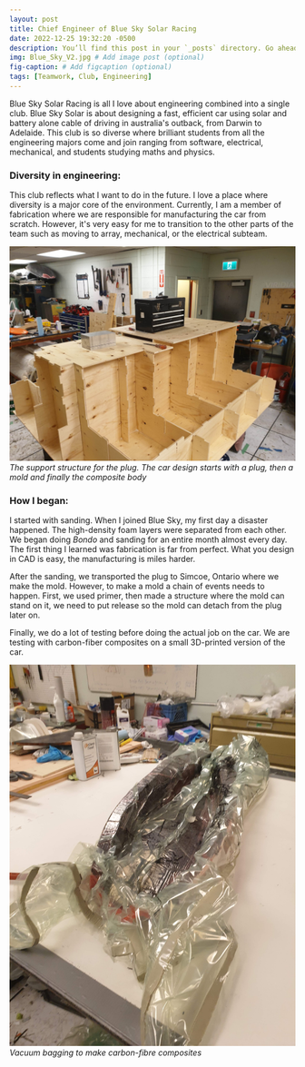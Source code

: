 ```yaml
---
layout: post
title: Chief Engineer of Blue Sky Solar Racing
date: 2022-12-25 19:32:20 -0500
description: You’ll find this post in your `_posts` directory. Go ahead and edit it and re-build the site to see your changes. # Add post description (optional)
img: Blue_Sky_V2.jpg # Add image post (optional)
fig-caption: # Add figcaption (optional)
tags: [Teamwork, Club, Engineering]
---
```


Blue Sky Solar Racing is all I love about engineering combined into a single club. Blue Sky Solar is about designing a fast, efficient car using solar and battery alone cable of driving in australia's outback, from Darwin to Adelaide. This club is so diverse where brilliant students from all the engineering majors come and join ranging from software, electrical, mechanical, and students studying maths and physics. 

### Diversity in engineering:

This club reflects what I want to do in the future. I love a place where diversity is a major core of the environment. Currently, I am a member of fabrication where we are responsible for manufacturing the car from scratch. However, it's very easy for me to transition to the other parts of the team such as moving to array, mechanical, or the electrical subteam. 

![](/assets/img/Blue_Plug_Support.jpg)
*The support structure for the plug. The car design starts with a plug, then a mold and finally the composite body*

### How I began:

I started with sanding. When I joined Blue Sky, my first day a disaster happened. The high-density foam layers were separated from each other. We began doing *Bondo* and sanding for an entire month almost every day. The first thing I learned was fabrication is far from perfect. What you design in CAD is easy, the manufacturing is miles harder. 

After the sanding, we transported the plug to Simcoe, Ontario where we make the mold. However, to make a mold a chain of events needs to happen. First, we used primer, then made a structure where the mold can stand on it, we need to put release so the mold can detach from the plug later on. 

Finally, we do a lot of testing before doing the actual job on the car. We are testing with carbon-fiber composites on a small 3D-printed version of the car.

![](/assets/img/Blue_Vacuum.jpg)
*Vacuum bagging to make carbon-fibre composites*